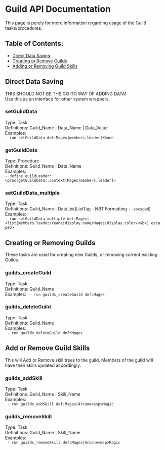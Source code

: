 # Guild API Documentation
This page is purely for more information regarding usage of the Guild tasks/procedures.  
## Table of Contents:
* [Direct Data Saving](#direct-data-saving)
* [Creating or Remove Guilds](#creating-or-removing-guilds)
* [Adding or Removing Guild Skills](#add-or-remove-guild-skills)  


## Direct Data Saving
THIS SHOULD NOT BE THE GO-TO WAY OF ADDING DATA!  
Use this as an interface for other system wrappers.

### setGuildData
Type: Task  
Definitions: Guild_Name | Data_Name | Data_Value  
Examples:  
`- run setGuildData def:Mages|members.leader|Xeane`

### getGuildData
Type: Procedure  
Definitions: Guild_Name | Data_Name  
Examples:  
`- define guildLeader:<proc[getGuildData].context[Mages|members.leader]>`

### setGuildData_multiple
Type: Task  
Definitions: Guild_Name | DataList(ListTag - NBT Formatting - `.escaped`)  
Examples:  
`- run setGuildData_multiple def:Mages|<list[members.leader/Xeane|display.name/Mages|display.color/<&b>].escaped>`

## Creating or Removing Guilds
These tasks are used for creating new Guilds, or removing current existing Guilds.  

### guilds_createGuild
Type: Task  
Definitions: Guild_Name  
Examples:
` - run guilds_createGuild def:Mages`

### guilds_deleteGuild
Type: Task  
Definitions: Guild_Name  
Examples:  
` - run guilds_deleteGuild def:Mages`

## Add or Remove Guild Skills
This will Add or Remove skill trees to the guild. Members of the guild will have their skills updated accordingly.

### guilds_addSkill
Type: Task  
Definitions: Guild_Name | Skill_Name  
Examples:  
` - run guilds_addSkill def:Mages|Arcane<&sp>Magic`

### guilds_removeSkill
Type: Task  
Definitions: Guild_Name | Skill_Name  
Examples:  
` - run guilds_removeSkill def:Mages|Arcane<&sp>Magic`
